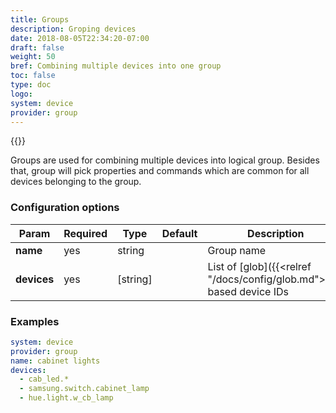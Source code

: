 ```yaml
---
title: Groups
description: Groping devices
date: 2018-08-05T22:34:20-07:00
draft: false
weight: 50
bref: Combining multiple devices into one group
toc: false
type: doc
logo:
system: device
provider: group
---
```

{{<provider>}}

Groups are used for combining multiple devices into logical group.
Besides that, group will pick properties and commands which are common for
all devices belonging to the group.

### Configuration options

| Param | Required | Type | Default | Description |
|-------|----------|------|---------|-------------|
| **name** | yes | string || Group name |
| **devices** | yes | [string]|| List of [glob]({{<relref "/docs/config/glob.md">}})-based device IDs |

### Examples

```yaml
system: device
provider: group
name: cabinet lights
devices:
  - cab_led.*
  - samsung.switch.cabinet_lamp
  - hue.light.w_cb_lamp
```
